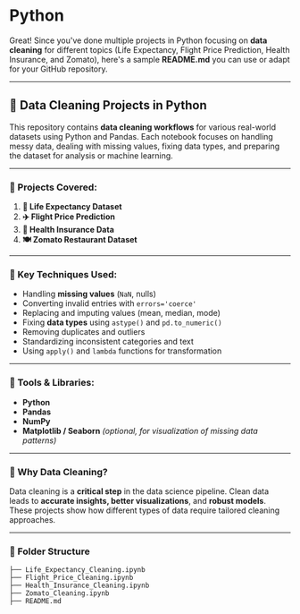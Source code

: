 # Python
Great! Since you've done multiple projects in Python focusing on **data cleaning** for different topics (Life Expectancy, Flight Price Prediction, Health Insurance, and Zomato), here's a sample **README.md** you can use or adapt for your GitHub repository.

---

## 🧹 Data Cleaning Projects in Python

This repository contains **data cleaning workflows** for various real-world datasets using Python and Pandas. Each notebook focuses on handling messy data, dealing with missing values, fixing data types, and preparing the dataset for analysis or machine learning.

---

### 📁 Projects Covered:

1. **🧬 Life Expectancy Dataset**
2. **✈️ Flight Price Prediction**
3. **🏥 Health Insurance Data**
4. **🍽️ Zomato Restaurant Dataset**

---

### 🔧 Key Techniques Used:

* Handling **missing values** (`NaN`, nulls)
* Converting invalid entries with `errors='coerce'`
* Replacing and imputing values (mean, median, mode)
* Fixing **data types** using `astype()` and `pd.to_numeric()`
* Removing duplicates and outliers
* Standardizing inconsistent categories and text
* Using `apply()` and `lambda` functions for transformation

---

### 🐍 Tools & Libraries:

* **Python**
* **Pandas**
* **NumPy**
* **Matplotlib / Seaborn** *(optional, for visualization of missing data patterns)*
---

### 📌 Why Data Cleaning?

Data cleaning is a **critical step** in the data science pipeline. Clean data leads to **accurate insights, better visualizations**, and **robust models**. These projects show how different types of data require tailored cleaning approaches.

---

### 📂 Folder Structure

```
├── Life_Expectancy_Cleaning.ipynb
├── Flight_Price_Cleaning.ipynb
├── Health_Insurance_Cleaning.ipynb
├── Zomato_Cleaning.ipynb
├── README.md
```

